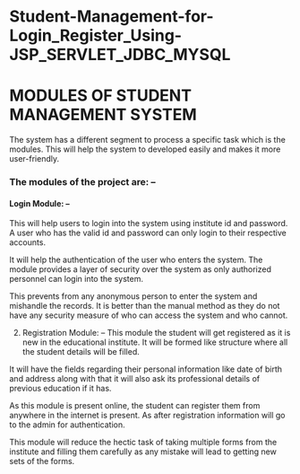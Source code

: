 # Student-Management-for-Login_Register_Using-JSP_SERVLET_JDBC_MYSQL

<h1>MODULES OF STUDENT MANAGEMENT SYSTEM</h1>
<p>The system has a different segment to process a specific task which is the modules. This will help the system to developed easily and makes it more user-friendly.</p>

<h3>The modules of the project are: –</h3>

<h4> <strong> Login Module: – </strong></h4>
This will help users to login into the system using institute id and password. A user who has the valid id and password can only login to their respective accounts.

It will help the authentication of the user who enters the system. The module provides a layer of security over the system as only authorized personnel can login into the system.

This prevents from any anonymous person to enter the system and mishandle the records. It is better than the manual method as they do not have any security measure of who can access the system and who cannot.

2) Registration Module: –
This module the student will get registered as it is new in the educational institute. It will be formed like structure where all the student details will be filled.

It will have the fields regarding their personal information like date of birth and address along with that it will also ask its professional details of previous education if it has.

As this module is present online, the student can register them from anywhere in the internet is present. As after registration information will go to the admin for authentication.

This module will reduce the hectic task of taking multiple forms from the institute and filling them carefully as any mistake will lead to getting new sets of the forms.
